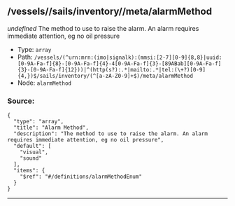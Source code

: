 ## /vessels/<RegExp>/sails/inventory/<RegExp>/meta/alarmMethod

*undefined*
The method to use to raise the alarm. An alarm requires immediate attention, eg no oil pressure

* Type: `array`
* Path: `/vessels/(^urn:mrn:(imo|signalk):(mmsi:[2-7][0-9]{8,8}|uuid:[0-9A-Fa-f]{8}-[0-9A-Fa-f]{4}-4[0-9A-Fa-f]{3}-[89ABab][0-9A-Fa-f]{3}-[0-9A-Fa-f]{12}))|^(http(s?):.*|mailto:.*|tel:(\+?)[0-9]{4,})$/sails/inventory/(^[a-zA-Z0-9]+$)/meta/alarmMethod`
* Node: `alarmMethod`

### Source:
```
{
  "type": "array",
  "title": "Alarm Method",
  "description": "The method to use to raise the alarm. An alarm requires immediate attention, eg no oil pressure",
  "default": [
    "visual",
    "sound"
  ],
  "items": {
    "$ref": "#/definitions/alarmMethodEnum"
  }
}
```

---
